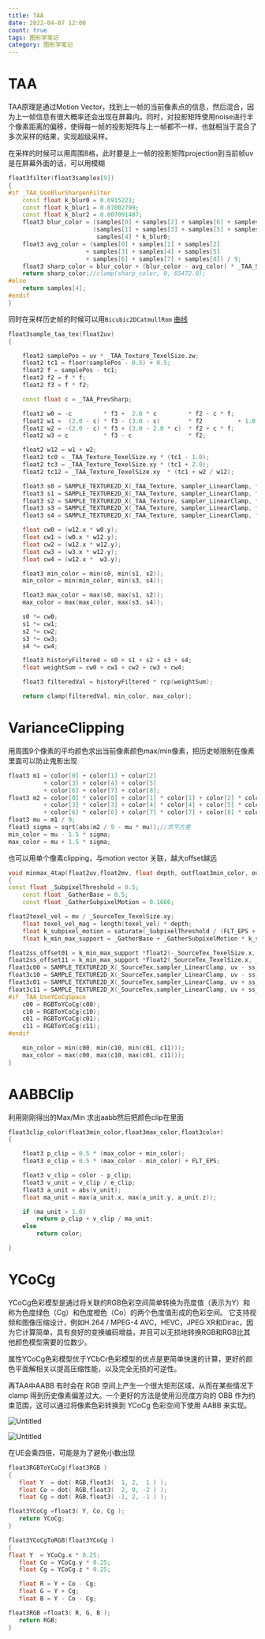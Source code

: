 ```yaml
---
title: TAA
date: 2022-04-07 12:00
count: true
tags: 图形学笔记
category: 图形学笔记
---
```

# TAA

TAA原理是通过Motion Vector，找到上一帧的当前像素点的信息，然后混合，因为上一帧信息有很大概率还会出现在屏幕内。同时，对投影矩阵使用noise进行半个像素距离的偏移，使得每一帧的投影矩阵与上一帧都不一样，也就相当于混合了多次采样的结果，实现超级采样。

在采样的时候可以用周围8格，此时要是上一帧的投影矩阵projection到当前帧uv是在屏幕外面的话，可以用模糊

```cpp
float3filter(float3samples[9])
{
#if _TAA_UseBlurSharpenFilter
    const float k_blur0 = 0.6915221;
    const float k_blur1 = 0.07002799;
    const float k_blur2 = 0.007091487;
    float3 blur_color = (samples[0] + samples[2] + samples[6] + samples[8]) * k_blur2 +
                        (samples[1] + samples[3] + samples[5] + samples[7]) * k_blur1 +
                         samples[4] * k_blur0;
    float3 avg_color = (samples[0] + samples[1] + samples[2]
                      + samples[3] + samples[4] + samples[5]
                      + samples[6] + samples[7] + samples[8]) / 9;
    float3 sharp_color = blur_color + (blur_color - avg_color) * _TAA_Sharp * 3;
    return sharp_color;//clamp(sharp_color, 0, 65472.0);
#else
    return samples[4];
#endif
}
```

同时在采样历史帧的时候可以用`Bicubic2DCatmullRom` [曲线](%E6%9B%B2%E7%BA%BF%200423a4fed5324b7aaf37482b6cc5a8b9.md) 

```cpp
float3sample_taa_tex(float2uv)
{

    float2 samplePos = uv * _TAA_Texture_TexelSize.zw;
    float2 tc1 = floor(samplePos - 0.5) + 0.5;
    float2 f = samplePos - tc1;
    float2 f2 = f * f;
    float2 f3 = f * f2;

    const float c = _TAA_PrevSharp;

    float2 w0 = -c         * f3 +  2.0 * c         * f2 - c * f;
    float2 w1 =  (2.0 - c) * f3 - (3.0 - c)        * f2          + 1.0;
    float2 w2 = -(2.0 - c) * f3 + (3.0 - 2.0 * c)  * f2 + c * f;
    float2 w3 = c          * f3 - c                * f2;

    float2 w12 = w1 + w2;
    float2 tc0 = _TAA_Texture_TexelSize.xy * (tc1 - 1.0);
    float2 tc3 = _TAA_Texture_TexelSize.xy * (tc1 + 2.0);
    float2 tc12 = _TAA_Texture_TexelSize.xy  * (tc1 + w2 / w12);

    float3 s0 = SAMPLE_TEXTURE2D_X(_TAA_Texture, sampler_LinearClamp, float2(tc12.x, tc0.y)).rgb;
    float3 s1 = SAMPLE_TEXTURE2D_X(_TAA_Texture, sampler_LinearClamp, float2(tc0.x, tc12.y)).rgb;
    float3 s2 = SAMPLE_TEXTURE2D_X(_TAA_Texture, sampler_LinearClamp, float2(tc12.x, tc12.y)).rgb;
    float3 s3 = SAMPLE_TEXTURE2D_X(_TAA_Texture, sampler_LinearClamp, float2(tc3.x, tc0.y)).rgb;
    float3 s4 = SAMPLE_TEXTURE2D_X(_TAA_Texture, sampler_LinearClamp, float2(tc12.x, tc3.y)).rgb;

    float cw0 = (w12.x * w0.y);
    float cw1 = (w0.x * w12.y);
    float cw2 = (w12.x * w12.y);
    float cw3 = (w3.x * w12.y);
    float cw4 = (w12.x *  w3.y);

    float3 min_color = min(s0, min(s1, s2));
    min_color = min(min_color, min(s3, s4));

    float3 max_color = max(s0, max(s1, s2));
    max_color = max(max_color, max(s3, s4));

    s0 *= cw0;
    s1 *= cw1;
    s2 *= cw2;
    s3 *= cw3;
    s4 *= cw4;

    float3 historyFiltered = s0 + s1 + s2 + s3 + s4;
    float weightSum = cw0 + cw1 + cw2 + cw3 + cw4;

    float3 filteredVal = historyFiltered * rcp(weightSum);

    return clamp(filteredVal, min_color, max_color);
```

# VarianceClipping

用周围9个像素的平均颜色求出当前像素颜色max/min像素，把历史帧限制在像素里面可以防止鬼影出现

```c
float3 m1 = color[0] + color[1] + color[2]
          + color[3] + color[4] + color[5]
          + color[6] + color[7] + color[8];
float3 m2 = color[0] * color[0] + color[1] * color[1] + color[2] * color[2]
          + color[3] * color[3] + color[4] * color[4] + color[5] * color[5]
          + color[6] * color[6] + color[7] * color[7] + color[8] * color[8];
float3 mu = m1 / 9;
float3 sigma = sqrt(abs(m2 / 9 - mu * mu));//求平方差
min_color = mu - 1.5 * sigma;
max_color = mu + 1.5 * sigma;
```

也可以用单个像素clipping，与motion vector 关联，越大offset越远

```cpp
void minmax_4tap(float2uv,float2mv, float depth, outfloat3min_color, outfloat3max_color)
{
const float _SubpixelThreshold = 0.5;
    const float _GatherBase = 0.5;
    const float _GatherSubpixelMotion = 0.1666;

float2texel_vel = mv / _SourceTex_TexelSize.xy;
    float texel_vel_mag = length(texel_vel) * depth;
    float k_subpixel_motion = saturate(_SubpixelThreshold / (FLT_EPS + texel_vel_mag));
    float k_min_max_support = _GatherBase + _GatherSubpixelMotion * k_subpixel_motion;

float2ss_offset01 = k_min_max_support *float2(-_SourceTex_TexelSize.x, _SourceTex_TexelSize.y);
float2ss_offset11 = k_min_max_support *float2(_SourceTex_TexelSize.x, _SourceTex_TexelSize.y);
float3c00 = SAMPLE_TEXTURE2D_X(_SourceTex,sampler_LinearClamp, uv - ss_offset11).rgb;
float3c10 = SAMPLE_TEXTURE2D_X(_SourceTex,sampler_LinearClamp, uv - ss_offset01).rgb;
float3c01 = SAMPLE_TEXTURE2D_X(_SourceTex,sampler_LinearClamp, uv + ss_offset01).rgb;
float3c11 = SAMPLE_TEXTURE2D_X(_SourceTex,sampler_LinearClamp, uv + ss_offset11).rgb;
#if _TAA_UseYCoCgSpace
    c00 = RGBToYCoCg(c00);
    c10 = RGBToYCoCg(c10);
    c01 = RGBToYCoCg(c01);
    c11 = RGBToYCoCg(c11);
#endif

    min_color = min(c00, min(c10, min(c01, c11)));
    max_color = max(c00, max(c10, max(c01, c11)));
}
```

# AABBClip

利用刚刚得出的Max/Min 求出aabb然后把颜色clip在里面

```cpp
float3clip_color(float3min_color,float3max_color,float3color)
{

    float3 p_clip = 0.5 * (max_color + min_color);
    float3 e_clip = 0.5 * (max_color - min_color) + FLT_EPS;

    float3 v_clip = color - p_clip;
    float3 v_unit = v_clip / e_clip;
    float3 a_unit = abs(v_unit);
    float ma_unit = max(a_unit.x, max(a_unit.y, a_unit.z));

    if (ma_unit > 1.0)
        return p_clip + v_clip / ma_unit;
    else
        return color;

}
```

# YCoCg

YCoCg色彩模型是通过将关联的RGB色彩空间简单转换为亮度值（表示为Y）和称为色度绿色（Cg）和色度橙色（Co）的两个色度值形成的色彩空间。 它支持视频和图像压缩设计，例如H.264 / MPEG-4 AVC，HEVC，JPEG XR和Dirac，因为它计算简单，具有良好的变换编码增益，并且可以无损地转换RGB和RGB比其他颜色模型需要的位数少。

属性YCoCg色彩模型优于YCbCr色彩模型的优点是更简单快速的计算，更好的颜色平面解相关以提高压缩性能，以及完全无损的可逆性。

再TAA中AABB 有时会在 RGB 空间上产生一个很大矩形区域，从而在某些情况下 clamp 得到历史像素偏差过大。一个更好的方法是使用沿亮度方向的 OBB 作为约束范围，这可以通过将像素色彩转换到 YCoCg 色彩空间下使用 AABB 来实现。

![Untitled](Untitled.png)

![Untitled](Untitled%201.png)

在UE会乘四倍，可能是为了避免小数出现

```cpp
float3RGBToYCoCg(float3RGB )
{
   float Y  = dot( RGB,float3(  1, 2,  1 ) );
   float Co = dot( RGB,float3(  2, 0, -2 ) );
   float Cg = dot( RGB,float3( -1, 2, -1 ) );

float3YCoCg =float3( Y, Co, Cg );
   return YCoCg;
}

float3YCoCgToRGB(float3YCoCg )
{
float Y  = YCoCg.x * 0.25;
   float Co = YCoCg.y * 0.25;
   float Cg = YCoCg.z * 0.25;

   float R = Y + Co - Cg;
   float G = Y + Cg;
   float B = Y - Co - Cg;

float3RGB =float3( R, G, B );
   return RGB;
}
```